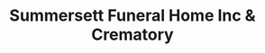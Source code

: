 ---
title: "Summersett Funeral Home Inc & Crematory"
url: /salisbury/summersett-funeral-home-inc-and-crematory/
shop: funeral directors
---